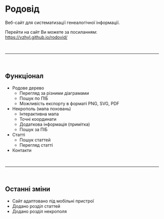 # Родовід
Веб-сайт для систематизації генеалогічної інформації.

Перейти на сайт Ви можете за посиланням:  
https://vzhyl.github.io/rodovid/


<br>

---

<br>

## Функціонал
- Родове дерево
    - Перегляд за різними діаграмами
    - Пошук по ПІБ
    - Можливість експорту в форматі PNG, SVG, PDF  
- Некрополь (мапа поховань)
    - Інтерактивна мапа
    - Точні координати
    - Додаткова інформація (примітка)
    - Пошук за ПІБ
- Статті
    - Пошук статтей
    - Перегляд статті
- Контакти

<br>

---

<br>

## Останні зміни
- Сайт адаптовано під мобільні пристрої
- Додано розділ статтей
- Додано розділ некрополя